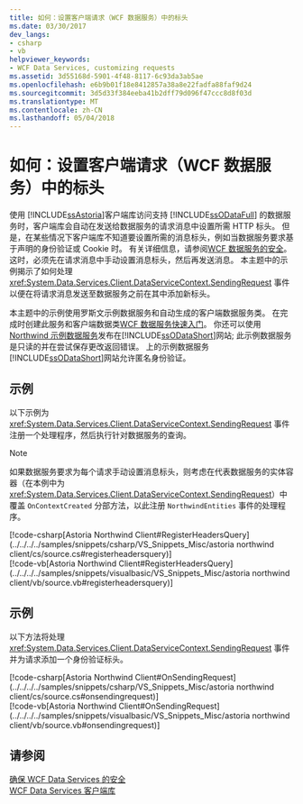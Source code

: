 ```yaml
---
title: 如何：设置客户端请求（WCF 数据服务）中的标头
ms.date: 03/30/2017
dev_langs:
- csharp
- vb
helpviewer_keywords:
- WCF Data Services, customizing requests
ms.assetid: 3d55168d-5901-4f48-8117-6c93da3ab5ae
ms.openlocfilehash: e6b9b01f18e8412857a38a8e22fadfa88faf9d24
ms.sourcegitcommit: 3d5d33f384eeba41b2dff79d096f47ccc8d8f03d
ms.translationtype: MT
ms.contentlocale: zh-CN
ms.lasthandoff: 05/04/2018
---
```

# <a name="how-to-set-headers-in-the-client-request-wcf-data-services"></a>如何：设置客户端请求（WCF 数据服务）中的标头
使用 [!INCLUDE[ssAstoria](../../../../includes/ssastoria-md.md)]客户端库访问支持 [!INCLUDE[ssODataFull](../../../../includes/ssodatafull-md.md)] 的数据服务时，客户端库会自动在发送给数据服务的请求消息中设置所需 HTTP 标头。 但是，在某些情况下客户端库不知道要设置所需的消息标头，例如当数据服务要求基于声明的身份验证或 Cookie 时。 有关详细信息，请参阅[WCF 数据服务的安全](../../../../docs/framework/data/wcf/securing-wcf-data-services.md#clientAuthentication)。 这时，必须先在请求消息中手动设置消息标头，然后再发送消息。 本主题中的示例揭示了如何处理 <xref:System.Data.Services.Client.DataServiceContext.SendingRequest> 事件以便在将请求消息发送至数据服务之前在其中添加新标头。  
  
 本主题中的示例使用罗斯文示例数据服务和自动生成的客户端数据服务类。 在完成时创建此服务和客户端数据类[WCF 数据服务快速入门](../../../../docs/framework/data/wcf/quickstart-wcf-data-services.md)。 你还可以使用[Northwind 示例数据服务](http://go.microsoft.com/fwlink/?LinkId=187426)发布在[!INCLUDE[ssODataShort](../../../../includes/ssodatashort-md.md)]网站; 此示例数据服务是只读的并在尝试保存更改返回错误。 上的示例数据服务[!INCLUDE[ssODataShort](../../../../includes/ssodatashort-md.md)]网站允许匿名身份验证。  
  
## <a name="example"></a>示例  
 以下示例为 <xref:System.Data.Services.Client.DataServiceContext.SendingRequest> 事件注册一个处理程序，然后执行针对数据服务的查询。  
  
> [!NOTE]
>  如果数据服务要求为每个请求手动设置消息标头，则考虑在代表数据服务的实体容器（在本例中为 <xref:System.Data.Services.Client.DataServiceContext.SendingRequest>）中覆盖 `OnContextCreated` 分部方法，以此注册 `NorthwindEntities` 事件的处理程序。  
  
[!code-csharp[Astoria Northwind Client#RegisterHeadersQuery](../../../../samples/snippets/csharp/VS_Snippets_Misc/astoria northwind client/cs/source.cs#registerheadersquery)]   
[!code-vb[Astoria Northwind Client#RegisterHeadersQuery](../../../../samples/snippets/visualbasic/VS_Snippets_Misc/astoria northwind client/vb/source.vb#registerheadersquery)]
  
## <a name="example"></a>示例  
 以下方法将处理 <xref:System.Data.Services.Client.DataServiceContext.SendingRequest> 事件并为请求添加一个身份验证标头。  
  
 [!code-csharp[Astoria Northwind Client#OnSendingRequest](../../../../samples/snippets/csharp/VS_Snippets_Misc/astoria northwind client/cs/source.cs#onsendingrequest)]  
 [!code-vb[Astoria Northwind Client#OnSendingRequest](../../../../samples/snippets/visualbasic/VS_Snippets_Misc/astoria northwind client/vb/source.vb#onsendingrequest)]  
  
## <a name="see-also"></a>请参阅  
 [确保 WCF Data Services 的安全](../../../../docs/framework/data/wcf/securing-wcf-data-services.md)  
 [WCF Data Services 客户端库](../../../../docs/framework/data/wcf/wcf-data-services-client-library.md)
